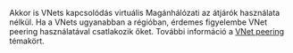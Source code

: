 Akkor is VNets kapcsolódás virtuális Magánhálózati az átjárók használata nélkül. Ha a VNets ugyanabban a régióban, érdemes figyelembe VNet peering használatával csatlakozik őket. További információ a [VNet peering](../articles/virtual-network/virtual-network-peering-overview.md) témakört.